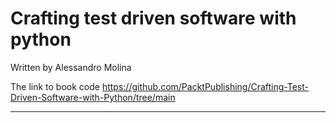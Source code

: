 # Crafting test driven software with python

Written by Alessandro Molina

The link to book code <https://github.com/PacktPublishing/Crafting-Test-Driven-Software-with-Python/tree/main>

---
